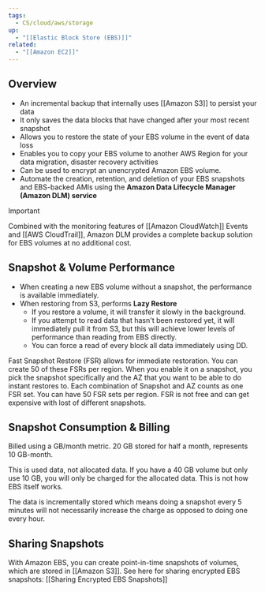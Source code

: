 ```yaml
---
tags:
  - CS/cloud/aws/storage
up:
  - "[[Elastic Block Store (EBS)]]"
related:
  - "[[Amazon EC2]]"
---
```

## Overview

- An incremental backup that internally uses [[Amazon S3]] to persist your data
- It only saves the data blocks that have changed after your most recent snapshot
- Allows you to restore the state of your EBS volume in the event of data loss
- Enables you to copy your EBS volume to another AWS Region for your data migration, disaster recovery activities
- Can be used to encrypt an unencrypted Amazon EBS volume.
- Automate the creation, retention, and deletion of your EBS snapshots and EBS-backed AMIs using the **Amazon Data Lifecycle Manager (Amazon DLM) service**

> [!important]
> Combined with the monitoring features of [[Amazon CloudWatch]] Events and [[AWS CloudTrail]], Amazon DLM provides a complete backup solution for EBS volumes at no additional cost.



## Snapshot & Volume Performance

-   When creating a new EBS volume without a snapshot, the performance is available immediately.
-   When restoring from S3, performs **Lazy Restore**
    -   If you restore a volume, it will transfer it slowly in the background.
    -   If you attempt to read data that hasn't been restored yet, it will immediately pull it from S3, but this will achieve lower levels of performance than reading from EBS directly.
    -   You can force a read of every block all data immediately using DD.

Fast Snapshot Restore (FSR) allows for immediate restoration. You can create 50 of these FSRs per region. When you enable it on a snapshot, you pick the snapshot specifically and the AZ that you want to be able to do instant restores to. Each combination of Snapshot and AZ counts as one FSR set. You can have 50 FSR sets per region. FSR is not free and can get expensive with lost of different snapshots.

## Snapshot Consumption & Billing

Billed using a GB/month metric. 20 GB stored for half a month, represents 10 GB-month.

This is used data, not allocated data. If you have a 40 GB volume but only use 10 GB, you will only be charged for the allocated data. This is not how EBS itself works.

The data is incrementally stored which means doing a snapshot every 5 minutes will not necessarily increase the charge as opposed to doing one every hour.


## Sharing Snapshots

With Amazon EBS, you can create point-in-time snapshots of volumes, which are stored in [[Amazon S3]]. See here for sharing encrypted EBS snapshots: [[Sharing Encrypted EBS Snapshots]]

